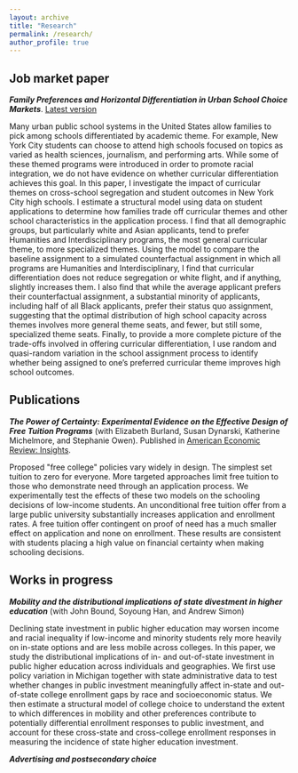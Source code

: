 ```yaml
---
layout: archive
title: "Research"
permalink: /research/
author_profile: true
---
```


## Job market paper
***Family Preferences and Horizontal Differentiation in Urban School Choice Markets***. [Latest version][jmp]

Many urban public school systems in the United States allow families to pick among schools differentiated by academic theme. For example, New York City students can choose to attend high schools focused on topics as varied as health sciences, journalism, and performing arts. While some of these themed programs were introduced in order to promote racial integration, we do not have evidence on whether curricular differentiation achieves this goal. In this paper, I investigate the impact of curricular themes on cross-school segregation and student outcomes in New York City high schools. I estimate a structural model using data on student applications to determine how families trade off curricular themes and other school characteristics in the application process. I find that all demographic groups, but particularly white and Asian applicants, tend to prefer Humanities and Interdisciplinary programs, the most general curricular theme, to more specialized themes. Using the model to compare the baseline assignment to a simulated counterfactual assignment in which all programs are Humanities and Interdisciplinary, I find that curricular differentiation does not reduce segregation or white flight, and if anything, slightly increases them. I also find that while the average applicant prefers their counterfactual assignment, a substantial minority of applicants, including half of all Black applicants, prefer their status quo assignment, suggesting that the optimal distribution of high school capacity across themes involves more general theme seats, and fewer, but still some, specialized theme seats. Finally, to provide a more complete picture of the trade-offs involved in offering curricular differentiation, I use random and quasi-random variation in the school assignment process to identify whether being assigned to one’s preferred curricular theme improves high school outcomes.

## Publications
***The Power of Certainty: Experimental Evidence on the Effective Design of Free Tuition Programs*** (with Elizabeth Burland, Susan Dynarski, Katherine Michelmore, and Stephanie Owen). Published in [American Economic Review: Insights][certainty].

Proposed "free college" policies vary widely in design. The simplest set tuition to zero for everyone. More targeted approaches limit free tuition to those who demonstrate need through an application process. We experimentally test the effects of these two models on the schooling decisions of low-income students. An unconditional free tuition offer from a large public university substantially increases application and enrollment rates. A free tuition offer contingent on proof of need has a much smaller effect on application and none on enrollment. These results are consistent with students placing a high value on financial certainty when making schooling decisions.

## Works in progress
***Mobility and the distributional implications of state divestment in higher education*** (with John Bound, Soyoung Han, and Andrew Simon)

Declining state investment in public higher education may worsen income and racial inequality if low-income and minority students rely more heavily on in-state options and are less mobile across colleges. In this paper, we study the distributional implications of in- and out-of-state investment in public higher education across individuals and geographies. We first use policy variation in Michigan together with state administrative data to test whether changes in public investment meaningfully affect in-state and out-of-state college enrollment gaps by race and socioeconomic status. We then estimate a structural model of college choice to understand the extent to which differences in mobility and other preferences contribute to potentially differential enrollment responses to public investment, and account for these cross-state and cross-college enrollment responses in measuring the incidence of state higher education investment.

***Advertising and postsecondary choice***

[certainty]: https://www.aeaweb.org/articles?id=10.1257/aeri.20220094
[jmp]: ../files/shwetha_raghuraman_jmp.pdf